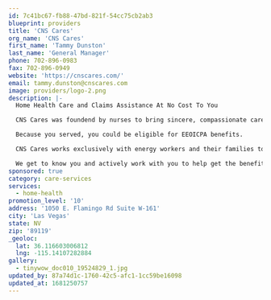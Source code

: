 ```yaml
---
id: 7c41bc67-fb88-47bd-821f-54cc75cb2ab3
blueprint: providers
title: 'CNS Cares'
org_name: 'CNS Cares'
first_name: 'Tammy Dunston'
last_name: 'General Manager'
phone: 702-896-0983
fax: 702-896-0949
website: 'https://cnscares.com/'
email: tammy.dunston@cnscares.com
image: providers/logo-2.png
description: |-
  Home Health Care and Claims Assistance At No Cost To You

  CNS Cares was foundend by nurses to bring sincere, compassionate care in the home. We specialize in providing the home health care services and support you need so you can keep doing things you love in the place you love.

  Because you served, you could be eligible for EEOICPA benefits.

  CNS Cares works exclusively with energy workers and their families to provde the best in-home health care under the Department of Labor's Energy Workers Program and the EEOICPA.

  We get to know you and actively work with you to help get the benefits you deserve, from cash claims to medical care to exceptional in-home services.
sponsored: true
category: care-services
services:
  - home-health
promotion_level: '10'
address: '1050 E. Flamingo Rd Suite W-161'
city: 'Las Vegas'
state: NV
zip: '89119'
_geoloc:
  lat: 36.116603006812
  lng: -115.14107282884
gallery:
  - tinywow_doc010_19524829_1.jpg
updated_by: 87a74d1c-1760-42c5-afc1-1cc59be16098
updated_at: 1681250757
---
```

